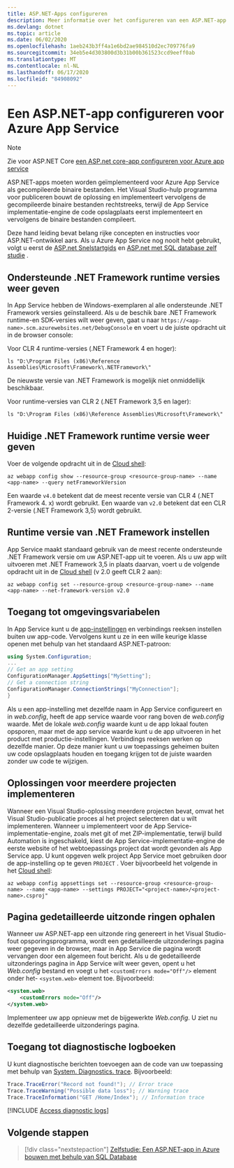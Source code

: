 ```yaml
---
title: ASP.NET-Apps configureren
description: Meer informatie over het configureren van een ASP.NET-app in Azure App Service. In dit artikel worden de meest algemene configuratietaken beschreven.
ms.devlang: dotnet
ms.topic: article
ms.date: 06/02/2020
ms.openlocfilehash: 1aeb243b3ff4a1e6bd2ae984510d2ec709776fa9
ms.sourcegitcommit: 34eb5e4d303800d3b31b00b361523ccd9eeff0ab
ms.translationtype: MT
ms.contentlocale: nl-NL
ms.lasthandoff: 06/17/2020
ms.locfileid: "84908092"
---
```

# <a name="configure-an-aspnet-app-for-azure-app-service"></a>Een ASP.NET-app configureren voor Azure App Service

> [!NOTE]
> Zie voor ASP.NET Core [een ASP.net core-app configureren voor Azure app service](configure-language-dotnetcore.md)

ASP.NET-apps moeten worden geïmplementeerd voor Azure App Service als gecompileerde binaire bestanden. Het Visual Studio-hulp programma voor publiceren bouwt de oplossing en implementeert vervolgens de gecompileerde binaire bestanden rechtstreeks, terwijl de App Service implementatie-engine de code opslagplaats eerst implementeert en vervolgens de binaire bestanden compileert.

Deze hand leiding bevat belang rijke concepten en instructies voor ASP.NET-ontwikkel aars. Als u Azure App Service nog nooit hebt gebruikt, volgt u eerst de [ASP.net Snelstartgids](app-service-web-get-started-dotnet-framework.md) en [ASP.net met SQL database zelf studie](app-service-web-tutorial-dotnet-sqldatabase.md) .

## <a name="show-supported-net-framework-runtime-versions"></a>Ondersteunde .NET Framework runtime versies weer geven

In App Service hebben de Windows-exemplaren al alle ondersteunde .NET Framework versies geïnstalleerd. Als u de beschik bare .NET Framework runtime-en SDK-versies wilt weer geven, gaat u naar `https://<app-name>.scm.azurewebsites.net/DebugConsole` en voert u de juiste opdracht uit in de browser console:

Voor CLR 4 runtime-versies (.NET Framework 4 en hoger):

```CMD
ls "D:\Program Files (x86)\Reference Assemblies\Microsoft\Framework\.NETFramework\"
```

De nieuwste versie van .NET Framework is mogelijk niet onmiddellijk beschikbaar.

Voor runtime-versies van CLR 2 (.NET Framework 3,5 en lager):

```CMD
ls "D:\Program Files (x86)\Reference Assemblies\Microsoft\Framework\"
```

## <a name="show-current-net-framework-runtime-version"></a>Huidige .NET Framework runtime versie weer geven

Voer de volgende opdracht uit in de [Cloud shell](https://shell.azure.com):

```azurecli-interactive
az webapp config show --resource-group <resource-group-name> --name <app-name> --query netFrameworkVersion
```

Een waarde `v4.0` betekent dat de meest recente versie van CLR 4 (.NET Framework 4. x) wordt gebruikt. Een waarde van `v2.0` betekent dat een CLR 2-versie (.NET Framework 3,5) wordt gebruikt.

## <a name="set-net-framework-runtime-version"></a>Runtime versie van .NET Framework instellen

App Service maakt standaard gebruik van de meest recente ondersteunde .NET Framework versie om uw ASP.NET-app uit te voeren. Als u uw app wilt uitvoeren met .NET Framework 3,5 in plaats daarvan, voert u de volgende opdracht uit in de [Cloud shell](https://shell.azure.com) (v 2.0 geeft CLR 2 aan):

```azurecli-interactive
az webapp config set --resource-group <resource-group-name> --name <app-name> --net-framework-version v2.0
```

## <a name="access-environment-variables"></a>Toegang tot omgevingsvariabelen

In App Service kunt u de [app-instellingen](configure-common.md#configure-app-settings) en verbindings reeksen instellen buiten uw app-code. Vervolgens kunt u ze in een wille keurige klasse openen met behulp van het standaard ASP.NET-patroon:

```csharp
using System.Configuration;
...
// Get an app setting
ConfigurationManager.AppSettings["MySetting"];
// Get a connection string
ConfigurationManager.ConnectionStrings["MyConnection"];
}
```

Als u een app-instelling met dezelfde naam in App Service configureert en in *web.config*, heeft de app service waarde voor rang boven de *web.config* waarde. Met de lokale *web.config* waarde kunt u de app lokaal fouten opsporen, maar met de app service waarde kunt u de app uitvoeren in het product met productie-instellingen. Verbindings reeksen werken op dezelfde manier. Op deze manier kunt u uw toepassings geheimen buiten uw code opslagplaats houden en toegang krijgen tot de juiste waarden zonder uw code te wijzigen.

## <a name="deploy-multi-project-solutions"></a>Oplossingen voor meerdere projecten implementeren

Wanneer een Visual Studio-oplossing meerdere projecten bevat, omvat het Visual Studio-publicatie proces al het project selecteren dat u wilt implementeren. Wanneer u implementeert voor de App Service-implementatie-engine, zoals met git of met ZIP-implementatie, terwijl build Automation is ingeschakeld, kiest de App Service-implementatie-engine de eerste website of het webtoepassings project dat wordt gevonden als App Service app. U kunt opgeven welk project App Service moet gebruiken door de app-instelling op te geven `PROJECT` . Voer bijvoorbeeld het volgende in het [Cloud shell](https://shell.azure.com):

```azurecli-interactive
az webapp config appsettings set --resource-group <resource-group-name> --name <app-name> --settings PROJECT="<project-name>/<project-name>.csproj"
```

## <a name="get-detailed-exceptions-page"></a>Pagina gedetailleerde uitzonde ringen ophalen

Wanneer uw ASP.NET-app een uitzonde ring genereert in het Visual Studio-fout opsporingsprogramma, wordt een gedetailleerde uitzonderings pagina weer gegeven in de browser, maar in App Service die pagina wordt vervangen door een algemeen fout bericht. Als u de gedetailleerde uitzonderings pagina in App Service wilt weer geven, opent u het *Web.config* bestand en voegt u het `<customErrors mode="Off"/>` element onder het- `<system.web>` element toe. Bijvoorbeeld:

```xml
<system.web>
    <customErrors mode="Off"/>
</system.web>
```

Implementeer uw app opnieuw met de bijgewerkte *Web.config*. U ziet nu dezelfde gedetailleerde uitzonderings pagina.

## <a name="access-diagnostic-logs"></a>Toegang tot diagnostische logboeken

U kunt diagnostische berichten toevoegen aan de code van uw toepassing met behulp van [System. Diagnostics. trace](https://docs.microsoft.com/dotnet/api/system.diagnostics.trace). Bijvoorbeeld: 

```csharp
Trace.TraceError("Record not found!"); // Error trace
Trace.TraceWarning("Possible data loss"); // Warning trace
Trace.TraceInformation("GET /Home/Index"); // Information trace
```

[!INCLUDE [Access diagnostic logs](../../includes/app-service-web-logs-access-no-h.md)]

## <a name="next-steps"></a>Volgende stappen

> [!div class="nextstepaction"]
> [Zelfstudie: Een ASP.NET-app in Azure bouwen met behulp van SQL Database](app-service-web-tutorial-dotnet-sqldatabase.md)

